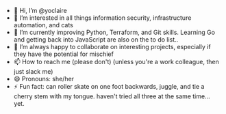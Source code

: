 - 👋 Hi, I’m @yoclaire
- 👀 I’m interested in all things information security, infrastructure automation, and cats
- 🌱 I’m currently improving Python, Terraform, and Git skills. Learning Go and getting back into JavaScript are also on the to do list..
- 💞️ I’m always happy to collaborate on interesting projects, especially if they have the potential for mischief
- 📫 How to reach me (please don't) (unless you're a work colleague, then just slack me)
- 😄 Pronouns: she/her
- ⚡ Fun fact: can roller skate on one foot backwards, juggle, and tie a cherry stem with my tongue. haven't tried all three at the same time... yet.

<!---
yoclaire/yoclaire is a ✨ special ✨ repository because its `README.md` (this file) appears on your GitHub profile.
You can click the Preview link to take a look at your changes.
--->

